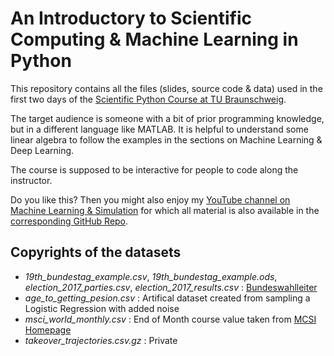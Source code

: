 # An Introductory to Scientific Computing & Machine Learning in Python

This repository contains all the files (slides, source code & data) used in the first two days of the [Scientific Python Course at TU Braunschweig](https://musenzentrum.de/workshop2021/).

The target audience is someone with a bit of prior programming knowledge, but in a different language like MATLAB. It is helpful to understand some linear algebra to follow the examples in the sections on Machine Learning & Deep Learning.

The course is supposed to be interactive for people to code along the instructor.

Do you like this? Then you might also enjoy my [YouTube channel on Machine Learning & Simulation](https://youtube.com/c/machinelearningsimulation) for which all material is also available in the [corresponding GitHub Repo](https://github.com/Ceyron/machine-learning-and-simulation).

## Copyrights of the datasets

* *19th_bundestag_example.csv*, *19th_bundestag_example.ods*, *election_2017_parties.csv*, *election_2017_results.csv* : [Bundeswahlleiter](https://www.bundeswahlleiter.de/info/presse/mitteilungen/bundestagswahl-2017/34_17_endgueltiges_ergebnis.html)
* *age_to_getting_pesion.csv* : Artifical dataset created from sampling a Logistic Regression with added noise
* *msci_world_monthly.csv* : End of Month course value taken from [MCSI Homepage](https://www.msci.com/end-of-day-data-search)
* *takeover_trajectories.csv.gz* : Private
